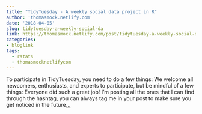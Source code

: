 ```yaml
---
title: "TidyTuesday - A weekly social data project in R"
author: 'thomasmock.netlify.com'
date: '2018-04-05'
slug: tidytuesday-a-weekly-social-da
link: https://thomasmock.netlify.com/post/tidytuesday-a-weekly-social-data-project-in-r/
categories:
- bloglink
tags:
  - rstats
  - thomasmocknetlifycom
---
```


To participate in TidyTuesday, you need to do a few things: We welcome all newcomers, enthusiasts, and experts to participate, but be mindful of a few things: Everyone did such a great job! I’m posting all the ones that I can find through the hashtag, you can always tag me in your post to make sure you get noticed in the future[... <i class="fas fa-external-link-alt"></i>](https://thomasmock.netlify.com/post/tidytuesday-a-weekly-social-data-project-in-r/)

